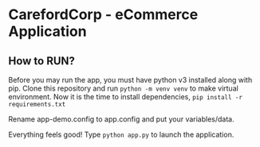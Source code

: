 # CarefordCorp - eCommerce Application


## How to RUN?

Before you may run the app, you must have python v3 installed along with pip.
Clone this repository and run `python -m venv venv` to make virtual environment.
Now it is the time to install dependencies, `pip install -r requirements.txt`

Rename app-demo.config to app.config and put your variables/data.

Everything feels good! Type `python app.py` to launch the application.